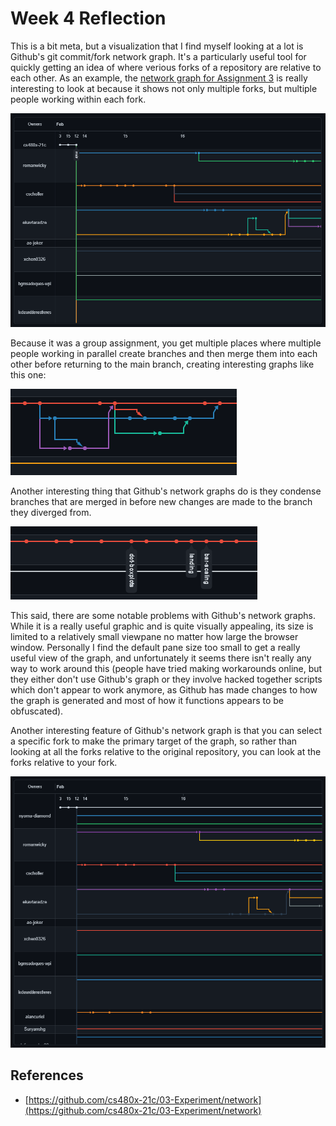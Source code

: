 # Week 4 Reflection

This is a bit meta, but a visualization that I find myself looking at a lot is Github's git commit/fork network graph. It's a particularly useful tool for quickly getting an idea of where verious forks of a repository are relative to each other. As an example, the [network graph for Assignment 3](https://github.com/cs480x-21c/03-Experiment/network) is really interesting to look at because it shows not only multiple forks, but multiple people working within each fork.

![Start of the network graph](./img/network-graph.png)

Because it was a group assignment, you get multiple places where multiple people working in parallel create branches and then merge them into each other before returning to the main branch, creating interesting graphs like this one:

![An interesting section of the network graph](./img/netgraph-sec1.png)

Another interesting thing that Github's network graphs do is they condense branches that are merged in before new changes are made to the branch they diverged from.

![Branches condensed into the main branch](./img/netgraph-sec2.png)

This said, there are some notable problems with Github's network graphs. While it is a really useful graphic and is quite visually appealing, its size is limited to a relatively small viewpane no matter how large the browser window. Personally I find the default pane size too small to get a really useful view of the graph, and unfortunately it seems there isn't really any way to work around this (people have tried making workarounds online, but they either don't use Github's graph or they involve hacked together scripts which don't appear to work anymore, as Github has made changes to how the graph is generated and most of how it functions appears to be obfuscated).

Another interesting feature of Github's network graph is that you can select a specific fork to make the primary target of the graph, so rather than looking at all the forks relative to the original repository, you can look at the forks relative to your fork.

![Network graph referenced to my fork instead of the original repo](./img/netgraph-sec3.png)

## References

- [https://github.com/cs480x-21c/03-Experiment/network](https://github.com/cs480x-21c/03-Experiment/network)
